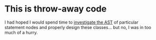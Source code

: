 # This is throw-away code

I had hoped I would spend time to [investigate the AST](https://ts-ast-viewer.com) of particular statement nodes and properly design these classes... but no, I was in too much of a hurry.
